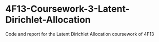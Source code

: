 # 4F13-Coursework-3-Latent-Dirichlet-Allocation
Code and report for the Latent Dirichlet Allocation coursework of 4F13
